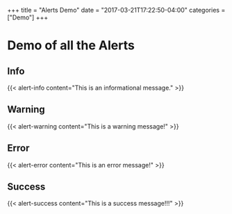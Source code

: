 +++
title = "Alerts Demo"
date = "2017-03-21T17:22:50-04:00"
categories = ["Demo"]
+++

# Demo of all the Alerts

## Info

{{< alert-info content="This is an informational message." >}}

## Warning

{{< alert-warning content="This is a warning message!" >}}

## Error

{{< alert-error content="This is an error message!" >}}

## Success

{{< alert-success content="This is a success message!!!" >}}


